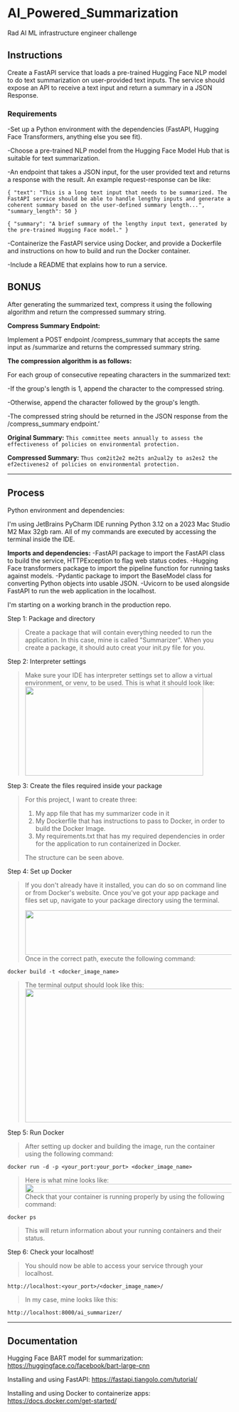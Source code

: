 # AI_Powered_Summarization
Rad AI ML infrastructure engineer challenge

## Instructions
Create a FastAPI service that loads a pre-trained Hugging Face NLP model to do text summarization on user-provided text inputs. The service should expose an API to receive a text input and return a summary in a JSON Response.

### Requirements
-Set up a Python environment with the dependencies (FastAPI, Hugging Face Transformers, anything else you see fit).

-Choose a pre-trained NLP model from the Hugging Face Model Hub that is suitable for text summarization.

-An endpoint that takes a JSON input, for the user provided text and returns a response with the result. An example request-response can be like:

``{
"text": "This is a long text input that needs to be summarized. The FastAPI service should be able to handle lengthy inputs and generate a coherent summary based on the user-defined summary length...",
"summary_length": 50
}
``

``
{
"summary": "A brief summary of the lengthy input text, generated by the pre-trained Hugging Face model."
}
``

-Containerize the FastAPI service using Docker, and provide a Dockerfile and instructions on how to build and run the Docker container.

-Include a README that explains how to run a service.
## BONUS
After generating the summarized text, compress it using the following algorithm and return the compressed summary string.

**Compress Summary Endpoint:** 

Implement a POST endpoint /compress_summary that accepts the same input as /summarize and returns the compressed summary string.

**The compression algorithm is as follows:**

For each group of consecutive repeating characters in the summarized text:

-If the group's length is 1, append the character to the compressed string.

-Otherwise, append the character followed by the group's length.

-The compressed string should be returned in the JSON response from the /compress_summary endpoint.’

**Original Summary:** 
`This committee meets annually to assess the effectiveness of policies on environmental protection.`

**Compressed Summary:**
`Thus com2it2e2 me2ts an2ual2y to as2es2 the ef2ectivenes2 of policies on environmental protection.`

******
## Process
Python environment and dependencies:

I'm using JetBrains PyCharm IDE running Python 3.12 on a 2023 Mac Studio M2 Max 32gb ram. 
All of my commands are executed by accessing the terminal inside the IDE. 

**Imports and dependencies:**
-FastAPI package to import the FastAPI class to build the service, HTTPException to flag web status codes.
-Hugging Face transformers package to import the pipeline function for running tasks against models.
-Pydantic package to import the BaseModel class for converting Python objects into usable JSON.
-Uvicorn to be used alongside FastAPI to run the web application in the localhost. 

I'm starting on a working branch in the production repo. 

Step 1: Package and directory
> Create a package that will contain everything needed to run the application. In this case,
> mine is called "Summarizer". When you create a package, it should auto creat your init.py file for you.

Step 2: Interpreter settings
>Make sure your IDE has interpreter settings set to allow a virtual environment, or venv, to be used. 
> This is what it should look like:
> <img height="200" src="/Users/nanamikimoto/Desktop/Screenshot 2024-03-25 at 10.29.47 PM.png" width="400"/>

Step 3: Create the files required inside your package
> For this project, I want to create three:
> 1. My app file that has my summarizer code in it
> 2. My Dockerfile that has instructions to pass to Docker, in order to build the Docker Image.
> 3. My requirements.txt that has my required dependencies in order for the application to run containerized in Docker.
> 
> The structure can be seen above.

Step 4: Set up Docker
> If you don't already have it installed, you can do so on command line or from
> Docker's website. Once you've got your app package and files set up, navigate to your package directory
> using the terminal. 
> 
> <img height="100" src="/Users/nanamikimoto/Desktop/pcharmnav.png" width="500"/>
> Once in the correct path, execute the following command:

`docker build -t <docker_image_name>`
>The terminal output should look like this:
> <img height="300" src="/Users/nanamikimoto/Desktop/pycharmterm.png" width="700"/>

Step 5: Run Docker 
> After setting up docker and building the image, run the container using the following command:

`docker run -d -p <your_port:your_port> <docker_image_name>`

> Here is what mine looks like:
> <img height="20" src="/Users/nanamikimoto/Desktop/Screenshot 2024-03-25 at 11.28.22 PM.png" width="4000"/>
> Check that your container is running properly by using the following command:

`docker ps`
> This will return information about your running containers and their status.

Step 6: Check your localhost!
>You should now be able to access your service through your localhost. 

`http://localhost:<your_port>/<docker_image_name>/`
> In my case, mine looks like this:

`http://localhost:8000/ai_summarizer/`
*****
## Documentation
Hugging Face BART model for summarization:
https://huggingface.co/facebook/bart-large-cnn

Installing and using FastAPI: https://fastapi.tiangolo.com/tutorial/

Installing and using Docker to containerize apps: https://docs.docker.com/get-started/


